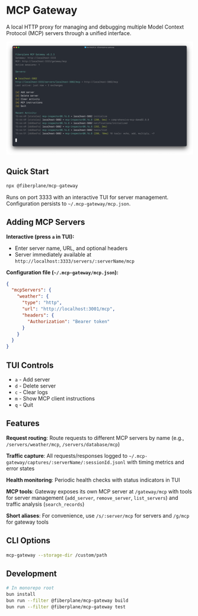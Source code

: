 # MCP Gateway

A local HTTP proxy for managing and debugging multiple Model Context Protocol (MCP) servers through a unified interface.

![MCP Gateway](https://github.com/fiberplane/mcp-gateway/blob/main/packages/mcp-gateway/assets/mcp-gateway.png?raw=true)

## Quick Start

```bash
npx @fiberplane/mcp-gateway
```

Runs on port 3333 with an interactive TUI for server management. Configuration persists to `~/.mcp-gateway/mcp.json`.

## Adding MCP Servers

**Interactive (press `a` in TUI):**
- Enter server name, URL, and optional headers
- Server immediately available at `http://localhost:3333/servers/:serverName/mcp`

**Configuration file (`~/.mcp-gateway/mcp.json`):**

```json
{
  "mcpServers": {
    "weather": {
      "type": "http",
      "url": "http://localhost:3001/mcp",
      "headers": {
        "Authorization": "Bearer token"
      }
    }
  }
}
```

## TUI Controls

- `a` - Add server
- `d` - Delete server
- `c` - Clear logs
- `m` - Show MCP client instructions
- `q` - Quit

## Features

**Request routing**: Route requests to different MCP servers by name (e.g., `/servers/weather/mcp`, `/servers/database/mcp`)

**Traffic capture**: All requests/responses logged to `~/.mcp-gateway/captures/:serverName/:sessionId.jsonl` with timing metrics and error states

**Health monitoring**: Periodic health checks with status indicators in TUI

**MCP tools**: Gateway exposes its own MCP server at `/gateway/mcp` with tools for server management (`add_server`, `remove_server`, `list_servers`) and traffic analysis (`search_records`)

**Short aliases**: For convenience, use `/s/:server/mcp` for servers and `/g/mcp` for gateway tools

## CLI Options

```bash
mcp-gateway --storage-dir /custom/path
```

## Development

```bash
# In monorepo root
bun install
bun run --filter @fiberplane/mcp-gateway build
bun run --filter @fiberplane/mcp-gateway test
```
